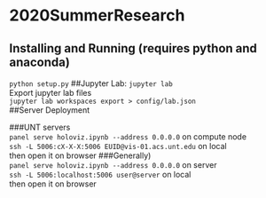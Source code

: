 # 2020SummerResearch 
## Installing and Running (requires python and anaconda)  
`python setup.py`
##Jupyter Lab:
`jupyter lab`     
Export jupyter lab files  
`jupyter lab workspaces export > config/lab.json`  
##Server Deployment
  
###UNT servers  
`panel serve holoviz.ipynb --address 0.0.0.0` on compute node   
`ssh -L 5006:cX-X-X:5006 EUID@vis-01.acs.unt.edu` on local   
then open it on browser
###Generally)  
`panel serve holoviz.ipynb --address 0.0.0.0` on server  
`ssh -L 5006:localhost:5006 user@server` on local  
then open it on browser
